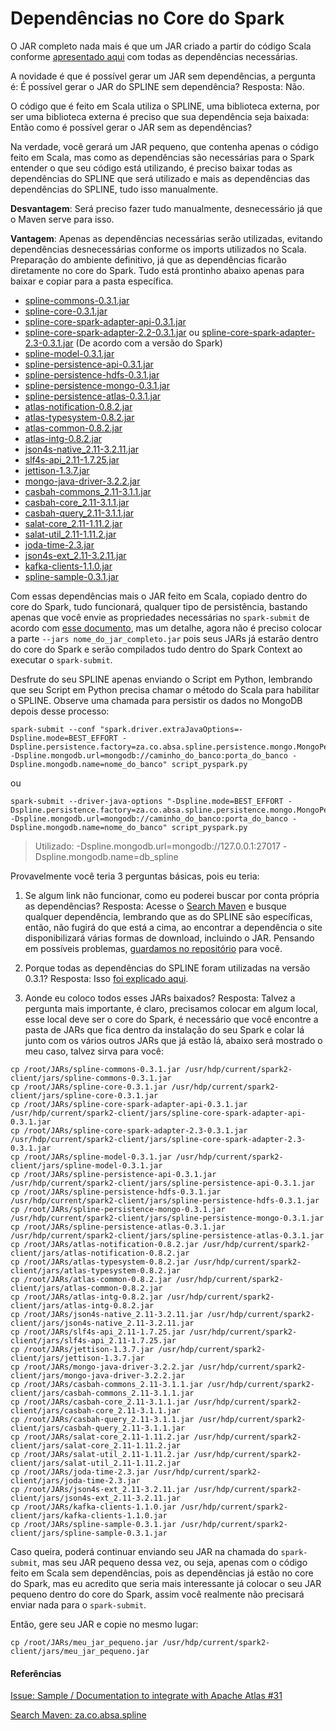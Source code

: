 # Dependências no Core do Spark

O JAR completo nada mais é que um JAR criado a partir do código Scala conforme [apresentado aqui](https://github.com/WilliamPorto/keyruslab-spline/blob/master/FatJAR.md "apresentado aqui") com todas as dependências necessárias.

A novidade é que é possível gerar um JAR sem dependências, a pergunta é: É possível gerar o JAR do SPLINE sem dependência?
Resposta: Não.

O código que é feito em Scala utiliza o SPLINE, uma biblioteca externa, por ser uma biblioteca externa é preciso que sua dependência seja baixada: Então como é possível gerar o JAR sem as dependências?

Na verdade, você gerará um JAR pequeno, que contenha apenas o código feito em Scala, mas como as dependências são necessárias para o Spark entender o que seu código está utilizando, é preciso baixar todas as dependências do SPLINE que será utilizado e mais as dependências das dependências do SPLINE, tudo isso manualmente.

__Desvantagem__: Será preciso fazer tudo manualmente, desnecessário já que o Maven serve para isso.

__Vantagem__: Apenas as dependências necessárias serão utilizadas, evitando dependências desnecessárias conforme os imports utilizados no Scala. Preparação do ambiente definitivo, já que as dependências ficarão diretamente no core do Spark. Tudo está prontinho abaixo apenas para baixar e copiar para a pasta específica.

* [spline-commons-0.3.1.jar](https://search.maven.org/remotecontent?filepath=za/co/absa/spline/spline-commons/0.3.1/spline-commons-0.3.1.jar "Baixar Agora")
* [spline-core-0.3.1.jar](https://search.maven.org/remotecontent?filepath=za/co/absa/spline/spline-core/0.3.1/spline-core-0.3.1.jar "Baixar Agora")
* [spline-core-spark-adapter-api-0.3.1.jar](https://search.maven.org/remotecontent?filepath=za/co/absa/spline/spline-core-spark-adapter-api/0.3.1/spline-core-spark-adapter-api-0.3.1.jar "Baixar Agora")
* [spline-core-spark-adapter-2.2-0.3.1.jar](https://search.maven.org/remotecontent?filepath=za/co/absa/spline/spline-core-spark-adapter-2.2/0.3.1/spline-core-spark-adapter-2.2-0.3.1.jar "Baixar Agora") ou [spline-core-spark-adapter-2.3-0.3.1.jar](https://search.maven.org/remotecontent?filepath=za/co/absa/spline/spline-core-spark-adapter-2.3/0.3.1/spline-core-spark-adapter-2.3-0.3.1.jar "Baixar Agora") (De acordo com a versão do Spark)
* [spline-model-0.3.1.jar](https://search.maven.org/remotecontent?filepath=za/co/absa/spline/spline-model/0.3.1/spline-model-0.3.1.jar "Baixar Agora")
* [spline-persistence-api-0.3.1.jar](https://search.maven.org/remotecontent?filepath=za/co/absa/spline/spline-persistence-api/0.3.1/spline-persistence-api-0.3.1.jar "Baixar Agora")
* [spline-persistence-hdfs-0.3.1.jar](https://search.maven.org/remotecontent?filepath=za/co/absa/spline/spline-persistence-hdfs/0.3.1/spline-persistence-hdfs-0.3.1.jar "Baixar Agora")
* [spline-persistence-mongo-0.3.1.jar](https://search.maven.org/remotecontent?filepath=za/co/absa/spline/spline-persistence-mongo/0.3.1/spline-persistence-mongo-0.3.1.jar "Baixar Agora")
* [spline-persistence-atlas-0.3.1.jar](https://search.maven.org/remotecontent?filepath=za/co/absa/spline/spline-persistence-atlas/0.3.1/spline-persistence-atlas-0.3.1.jar "Baixar Agora")
* [atlas-notification-0.8.2.jar](https://search.maven.org/remotecontent?filepath=org/apache/atlas/atlas-notification/0.8.2/atlas-notification-0.8.2.jar "Baixar Agora")
* [atlas-typesystem-0.8.2.jar](https://search.maven.org/remotecontent?filepath=org/apache/atlas/atlas-typesystem/0.8.2/atlas-typesystem-0.8.2.jar "Baixar Agora")
* [atlas-common-0.8.2.jar](https://search.maven.org/remotecontent?filepath=org/apache/atlas/atlas-common/0.8.2/atlas-common-0.8.2.jar "Baixar Agora")
* [atlas-intg-0.8.2.jar](https://search.maven.org/remotecontent?filepath=org/apache/atlas/atlas-intg/0.8.2/atlas-intg-0.8.2.jar "Baixar Agora")
* [json4s-native_2.11-3.2.11.jar](https://search.maven.org/remotecontent?filepath=org/json4s/json4s-native_2.11/3.2.11/json4s-native_2.11-3.2.11.jar "Baixar Agora")
* [slf4s-api_2.11-1.7.25.jar](https://search.maven.org/remotecontent?filepath=org/slf4s/slf4s-api_2.11/1.7.25/slf4s-api_2.11-1.7.25.jar "Baixar Agora")
* [jettison-1.3.7.jar](https://search.maven.org/remotecontent?filepath=org/codehaus/jettison/jettison/1.3.7/jettison-1.3.7.jar "Baixar Agora")
* [mongo-java-driver-3.2.2.jar](https://search.maven.org/remotecontent?filepath=org/mongodb/mongo-java-driver/3.2.2/mongo-java-driver-3.2.2.jar "Baixar Agora")
* [casbah-commons_2.11-3.1.1.jar](https://search.maven.org/remotecontent?filepath=org/mongodb/casbah-commons_2.11/3.1.1/casbah-commons_2.11-3.1.1.jar "Baixar Agora")
* [casbah-core_2.11-3.1.1.jar](https://search.maven.org/remotecontent?filepath=org/mongodb/casbah-core_2.11/3.1.1/casbah-core_2.11-3.1.1.jar "Baixar Agora")
* [casbah-query_2.11-3.1.1.jar](https://search.maven.org/remotecontent?filepath=org/mongodb/casbah-query_2.11/3.1.1/casbah-query_2.11-3.1.1.jar "Baixar Agora")
* [salat-core_2.11-1.11.2.jar](https://search.maven.org/remotecontent?filepath=com/github/salat/salat-core_2.11/1.11.2/salat-core_2.11-1.11.2.jar "Baixar Agora")
* [salat-util_2.11-1.11.2.jar](https://search.maven.org/remotecontent?filepath=com/github/salat/salat-util_2.11/1.11.2/salat-util_2.11-1.11.2.jar "Baixar Agora")
* [joda-time-2.3.jar](https://search.maven.org/remotecontent?filepath=joda-time/joda-time/2.3/joda-time-2.3.jar "Baixar Agora")
* [json4s-ext_2.11-3.2.11.jar](https://search.maven.org/remotecontent?filepath=org/json4s/json4s-ext_2.11/3.2.11/json4s-ext_2.11-3.2.11.jar "Baixar Agora")
* [kafka-clients-1.1.0.jar](https://search.maven.org/remotecontent?filepath=org/apache/kafka/kafka-clients/1.1.0/kafka-clients-1.1.0.jar "Baixar Agora")
* [spline-sample-0.3.1.jar](https://search.maven.org/remotecontent?filepath=za/co/absa/spline/spline-sample/0.3.1/spline-sample-0.3.1.jar "Baixar Agora")

Com essas dependências mais o JAR feito em Scala, copiado dentro do core do Spark, tudo funcionará, qualquer tipo de persistência, bastando apenas que você envie as propriedades necessárias no ```spark-submit``` de acordo com [esse documento](https://github.com/WilliamPorto/keyruslab-spline/blob/master/Persist%C3%AAncia.md "esse documento"), mas um detalhe, agora não é preciso colocar a parte ```--jars nome_do_jar_completo.jar``` pois seus JARs já estarão dentro do core do Spark e serão compilados tudo dentro do Spark Context ao executar o ```spark-submit```.

Desfrute do seu SPLINE apenas enviando o Script em Python, lembrando que seu Script em Python precisa chamar o método do Scala para habilitar o SPLINE. Observe uma chamada para persistir os dados no MongoDB depois desse processo:

```
spark-submit --conf "spark.driver.extraJavaOptions=-Dspline.mode=BEST_EFFORT -Dspline.persistence.factory=za.co.absa.spline.persistence.mongo.MongoPersistenceFactory -Dspline.mongodb.url=mongodb://caminho_do_banco:porta_do_banco -Dspline.mongodb.name=nome_do_banco" script_pyspark.py
```

ou

```
spark-submit --driver-java-options "-Dspline.mode=BEST_EFFORT -Dspline.persistence.factory=za.co.absa.spline.persistence.mongo.MongoPersistenceFactory -Dspline.mongodb.url=mongodb://caminho_do_banco:porta_do_banco -Dspline.mongodb.name=nome_do_banco" script_pyspark.py
```

> Utilizado: -Dspline.mongodb.url=mongodb://127.0.0.1:27017 -Dspline.mongodb.name=db_spline

Provavelmente você teria 3 perguntas básicas, pois eu teria:

1. Se algum link não funcionar, como eu poderei buscar por conta própria as dependências? Resposta: Acesse o [Search Maven](https://search.maven.org/ "Search Maven") e busque qualquer dependência, lembrando que as do SPLINE são específicas, então, não fugirá do que está a cima, ao encontrar a dependência o site disponibilizará várias formas de download, incluindo o JAR. Pensando em possíveis problemas, [guardamos no repositório](https://github.com/WilliamPorto/keyruslab-spline/tree/master/Downloads "guardamos no repositório") para você.

2. Porque todas as dependências do SPLINE foram utilizadas na versão 0.3.1? Resposta: Isso [foi explicado aqui](https://github.com/WilliamPorto/keyruslab-spline/blob/master/Persist%C3%AAncia.md "foi explicado aqui").

3. Aonde eu coloco todos esses JARs baixados? Resposta: Talvez a pergunta mais importante, é claro, precisamos colocar em algum local, esse local deve ser o core do Spark, é necessário que você encontre a pasta de JARs que fica dentro da instalação do seu Spark e colar lá junto com os vários outros JARs que já estão lá, abaixo será mostrado o meu caso, talvez sirva para você:

```
cp /root/JARs/spline-commons-0.3.1.jar /usr/hdp/current/spark2-client/jars/spline-commons-0.3.1.jar
cp /root/JARs/spline-core-0.3.1.jar /usr/hdp/current/spark2-client/jars/spline-core-0.3.1.jar
cp /root/JARs/spline-core-spark-adapter-api-0.3.1.jar /usr/hdp/current/spark2-client/jars/spline-core-spark-adapter-api-0.3.1.jar
cp /root/JARs/spline-core-spark-adapter-2.3-0.3.1.jar /usr/hdp/current/spark2-client/jars/spline-core-spark-adapter-2.3-0.3.1.jar
cp /root/JARs/spline-model-0.3.1.jar /usr/hdp/current/spark2-client/jars/spline-model-0.3.1.jar
cp /root/JARs/spline-persistence-api-0.3.1.jar /usr/hdp/current/spark2-client/jars/spline-persistence-api-0.3.1.jar
cp /root/JARs/spline-persistence-hdfs-0.3.1.jar /usr/hdp/current/spark2-client/jars/spline-persistence-hdfs-0.3.1.jar
cp /root/JARs/spline-persistence-mongo-0.3.1.jar /usr/hdp/current/spark2-client/jars/spline-persistence-mongo-0.3.1.jar
cp /root/JARs/spline-persistence-atlas-0.3.1.jar /usr/hdp/current/spark2-client/jars/spline-persistence-atlas-0.3.1.jar
cp /root/JARs/atlas-notification-0.8.2.jar /usr/hdp/current/spark2-client/jars/atlas-notification-0.8.2.jar
cp /root/JARs/atlas-typesystem-0.8.2.jar /usr/hdp/current/spark2-client/jars/atlas-typesystem-0.8.2.jar
cp /root/JARs/atlas-common-0.8.2.jar /usr/hdp/current/spark2-client/jars/atlas-common-0.8.2.jar
cp /root/JARs/atlas-intg-0.8.2.jar /usr/hdp/current/spark2-client/jars/atlas-intg-0.8.2.jar
cp /root/JARs/json4s-native_2.11-3.2.11.jar /usr/hdp/current/spark2-client/jars/json4s-native_2.11-3.2.11.jar
cp /root/JARs/slf4s-api_2.11-1.7.25.jar /usr/hdp/current/spark2-client/jars/slf4s-api_2.11-1.7.25.jar
cp /root/JARs/jettison-1.3.7.jar /usr/hdp/current/spark2-client/jars/jettison-1.3.7.jar
cp /root/JARs/mongo-java-driver-3.2.2.jar /usr/hdp/current/spark2-client/jars/mongo-java-driver-3.2.2.jar
cp /root/JARs/casbah-commons_2.11-3.1.1.jar /usr/hdp/current/spark2-client/jars/casbah-commons_2.11-3.1.1.jar
cp /root/JARs/casbah-core_2.11-3.1.1.jar /usr/hdp/current/spark2-client/jars/casbah-core_2.11-3.1.1.jar
cp /root/JARs/casbah-query_2.11-3.1.1.jar /usr/hdp/current/spark2-client/jars/casbah-query_2.11-3.1.1.jar
cp /root/JARs/salat-core_2.11-1.11.2.jar /usr/hdp/current/spark2-client/jars/salat-core_2.11-1.11.2.jar
cp /root/JARs/salat-util_2.11-1.11.2.jar /usr/hdp/current/spark2-client/jars/salat-util_2.11-1.11.2.jar
cp /root/JARs/joda-time-2.3.jar /usr/hdp/current/spark2-client/jars/joda-time-2.3.jar
cp /root/JARs/json4s-ext_2.11-3.2.11.jar /usr/hdp/current/spark2-client/jars/json4s-ext_2.11-3.2.11.jar
cp /root/JARs/kafka-clients-1.1.0.jar /usr/hdp/current/spark2-client/jars/kafka-clients-1.1.0.jar
cp /root/JARs/spline-sample-0.3.1.jar /usr/hdp/current/spark2-client/jars/spline-sample-0.3.1.jar
```

Caso queira, poderá continuar enviando seu JAR na chamada do ```spark-submit```, mas seu JAR pequeno dessa vez, ou seja, apenas com o código feito em Scala sem dependências, pois as dependências já estão no core do Spark, mas eu acredito que seria mais interessante já colocar o seu JAR pequeno dentro do core do Spark, assim você realmente não precisará enviar nada para o ```spark-submit```.

Então, gere seu JAR e copie no mesmo lugar:

```
cp /root/JARs/meu_jar_pequeno.jar /usr/hdp/current/spark2-client/jars/meu_jar_pequeno.jar
```

#### Referências

[Issue: Sample / Documentation to integrate with Apache Atlas #31](https://github.com/AbsaOSS/spline/issues/31 "Issue: Sample / Documentation to integrate with Apache Atlas #31")

[Search Maven: za.co.absa.spline](https://search.maven.org/search?q=g:za.co.absa.spline "Search Maven: za.co.absa.spline")
